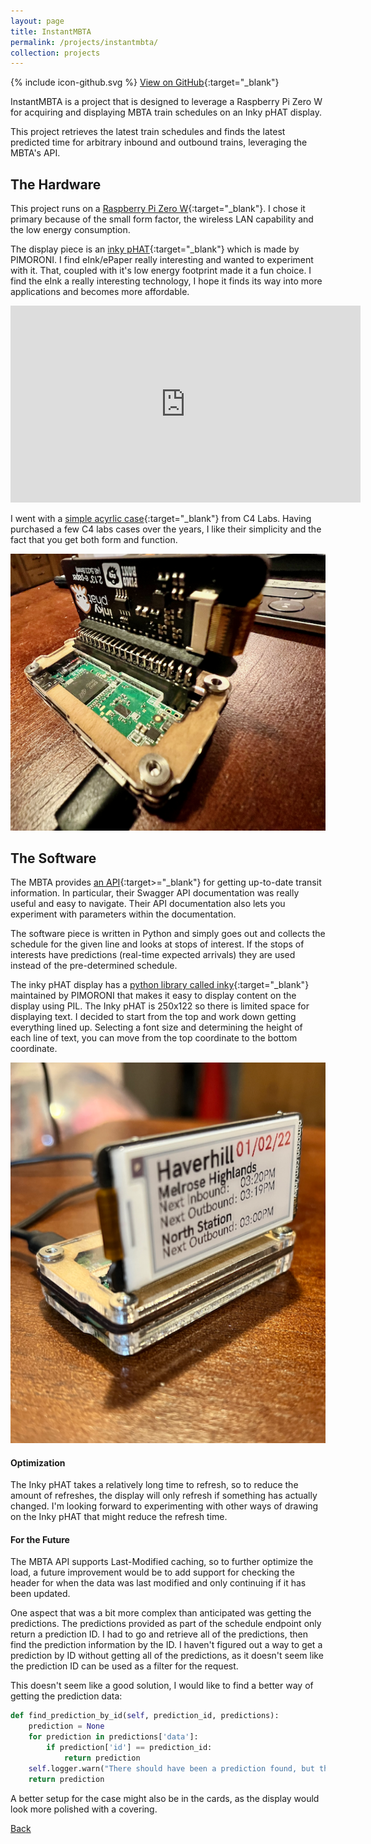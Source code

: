 ```yaml
---
layout: page
title: InstantMBTA
permalink: /projects/instantmbta/
collection: projects
---
```


<span class="icon icon--github">{% include icon-github.svg %}</span> [View on GitHub](https://github.com/RyanAngelo/InstantMBTA){:target="_blank"}

InstantMBTA is a project that is designed to leverage a Raspberry Pi Zero W for acquiring and displaying MBTA train schedules on an Inky pHAT display.

This project retrieves the latest train schedules and finds the latest predicted time for arbitrary inbound and outbound trains, leveraging the MBTA's API.

## The Hardware
This project runs on a [Raspberry Pi Zero W](https://www.raspberrypi.com/products/raspberry-pi-zero-w/){:target="_blank"}. I chose it primary because of the small form factor, the wireless LAN capability and the low energy consumption.

The display piece is an [inky pHAT](https://shop.pimoroni.com/products/inky-phat?variant=12549254217811){:target="_blank"} which is made by PIMORONI. I find eInk/ePaper really interesting and wanted to experiment with it. That, coupled with it's low energy footprint made it a fun choice. I find the eInk a really interesting technology, I hope it finds its way into more applications and becomes more affordable. 

<iframe width="560" height="315" src="https://www.youtube.com/embed/Oqu1--AzM7U" title="YouTube video player" frameborder="0" allow="accelerometer; autoplay; clipboard-write; encrypted-media; gyroscope; picture-in-picture" allowfullscreen></iframe>

I went with a [simple acyrlic case](https://www.c4labs.com/product/zero-heatsink-case-raspberry-pi-zero-w/){:target="_blank"} from C4 Labs. Having purchased a few C4 labs cases over the years, I like their simplicity and the fact that you get both form and function.

![Image of back of the system](/assets/images/InstantMBTA/back.png)

## The Software
The MBTA provides [an API](https://www.mbta.com/developers/v3-api){:target>="_blank"} for getting up-to-date transit information. In particular, their Swagger API documentation was really useful and easy to navigate. Their API documentation also lets you experiment with parameters within the documentation.

The software piece is written in Python and simply goes out and collects the schedule for the given line and looks at stops of interest. If the stops of interests have predictions (real-time expected arrivals) they are used instead of the pre-determined schedule.

The inky pHAT display has a [python library called inky](https://github.com/pimoroni/inky){:target="_blank"} maintained by PIMORONI that makes it easy to display content on the display using PIL. The Inky pHAT is 250x122 so there is limited space for displaying text. I decided to start from the top and work down getting everything lined up. Selecting a font size and determining the height of each line of text, you can move from the top coordinate to the bottom coordinate.

![Image of front of the system](/assets/images/InstantMBTA/front.png)

#### Optimization
The Inky pHAT takes a relatively long time to refresh, so to reduce the amount of refreshes, the display will only refresh if something has actually changed. I'm looking forward to experimenting with other ways of drawing on the Inky pHAT that might reduce the refresh time.

#### For the Future
The MBTA API supports Last-Modified caching, so to further optimize the load, a future improvement would be to add support for checking the header for when the data was last modified and only continuing if it has been updated.

One aspect that was a bit more complex than anticipated was getting the predictions. The predictions provided as part of the schedule endpoint only return a prediction ID. I had to go and retrieve all of the predictions, then find the prediction information by the ID. I haven't figured out a way to get a prediction by ID without getting all of the predictions, as it doesn't seem like the prediction ID can be used as a filter for the request.

This doesn't seem like a good solution, I would like to find a better way of getting the prediction data:

```python
def find_prediction_by_id(self, prediction_id, predictions):
    prediction = None
    for prediction in predictions['data']:
        if prediction['id'] == prediction_id:
            return prediction
    self.logger.warn("There should have been a prediction found, but there wasn't.")
    return prediction
```

A better setup for the case might also be in the cards, as the display would look more polished with a covering.

[Back](/)